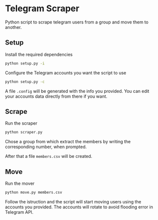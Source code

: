 # Telegram Scraper

Python script to scrape telegram users from a group and move them to another.

## Setup

Install the required dependencies

```bash
python setup.py -i
```

Configure the Telegram accounts you want the script to use

```bash
python setup.py -c
```

A file `.config` will be generated with the info you provided.
You can edit your accounts data directly from there if you want.

## Scrape

Run the scraper

```bash
python scraper.py
```

Chose a group from which extract the members by writing the corresponding number, when prompted.

After that a file `members.csv` will be created.

## Move

Run the mover

```bash
python move.py members.csv
```

Follow the istruction and the script will start moving users using the accounts you provided.
The accounts will rotate to avoid flooding error in Telegram API.
